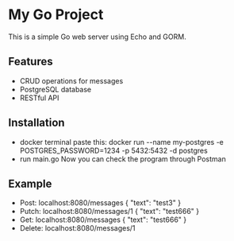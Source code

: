 # My Go Project

This is a simple Go web server using Echo and GORM.

## Features
- CRUD operations for messages
- PostgreSQL database
- RESTful API

## Installation
- docker terminal paste this: docker run --name my-postgres -e POSTGRES_PASSWORD=1234 -p 5432:5432 -d postgres
- run main.go
Now you can check the program through Postman

## Example
- Post: localhost:8080/messages
  {
    "text": "test3"
  }
- Putch: localhost:8080/messages/1
  {
    "text": "test666"
  }
- Get: localhost:8080/messages
  {
    "text": "test666"
  }
- Delete: localhost:8080/messages/1
  
